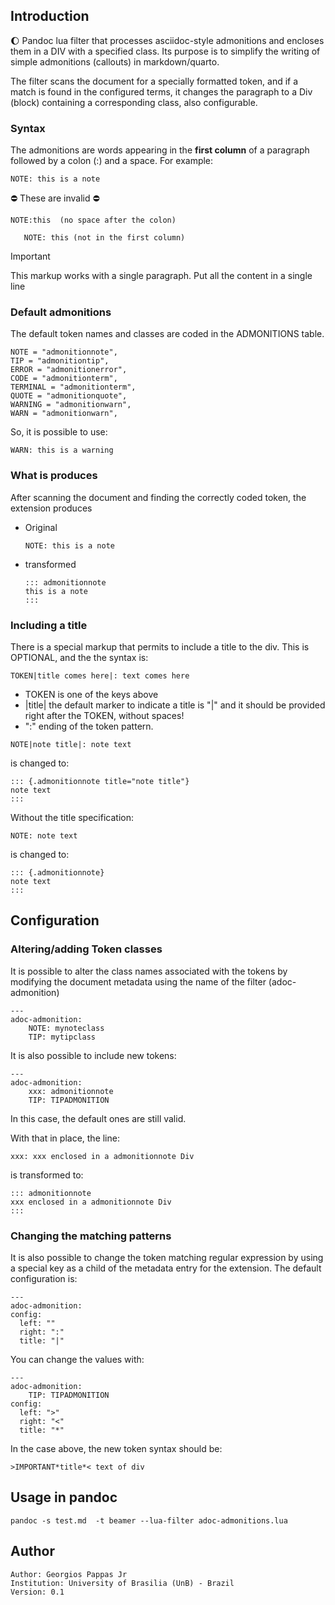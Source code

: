 ## Introduction

:moon: Pandoc lua filter that processes asciidoc-style admonitions and encloses them in a DIV with
a specified class. Its purpose is to simplify the writing of simple admonitions (callouts) in markdown/quarto.

The filter scans the document for a specially formatted token, and if a match is found in the
configured terms, it changes the paragraph to a Div (block) containing a corresponding class, also
configurable.

### Syntax

The admonitions are words appearing in the **first column** of a paragraph followed by a
colon (:) and a space. For example:

    NOTE: this is a note

:no_entry: These are invalid :no_entry:

    NOTE:this  (no space after the colon)

       NOTE: this (not in the first column)

> [!IMPORTANT]
> This markup works with a single paragraph. Put all the content in a single line

### Default admonitions

The default token names and classes are coded in the ADMONITIONS table.

    NOTE = "admonitionnote",
    TIP = "admonitiontip",
    ERROR = "admonitionerror",
    CODE = "admonitionterm",
    TERMINAL = "admonitionterm",
    QUOTE = "admonitionquote",
    WARNING = "admonitionwarn",
    WARN = "admonitionwarn",

So, it is possible to use:

    WARN: this is a warning

### What is produces

After scanning the document and finding the correctly coded token, the extension produces

- Original

      NOTE: this is a note

- transformed

      ::: admonitionnote
      this is a note
      :::

### Including a title

There is a special markup that permits to include a title to the div. This is OPTIONAL, and the
the syntax is:

    TOKEN|title comes here|: text comes here

- TOKEN is one of the keys above
- |title| the default marker to indicate a title is "|" and it should be provided right after
  the TOKEN, without spaces!
- ":" ending of the token pattern.

<!-- -->

    NOTE|note title|: note text

is changed to:

    ::: {.admonitionnote title="note title"}
    note text
    :::

Without the title specification:

    NOTE: note text

is changed to:

    ::: {.admonitionnote}
    note text
    :::

## Configuration

### Altering/adding Token classes

It is possible to alter the class names associated with the tokens by modifying the
document metadata using the name of the filter (adoc-admonition)

    ---
    adoc-admonition:
        NOTE: mynoteclass
        TIP: mytipclass

It is also possible to include new tokens:

    ---
    adoc-admonition:
        xxx: admonitionnote
        TIP: TIPADMONITION

In this case, the default ones are still valid.

With that in place, the line:

    xxx: xxx enclosed in a admonitionnote Div

is transformed to:

    ::: admonitionnote
    xxx enclosed in a admonitionnote Div
    :::

### Changing the matching patterns

It is also possible to change the token matching regular expression by using a special key as a child of the
metadata entry for the extension. The default configuration is:

    ---
    adoc-admonition:
    config:
      left: ""
      right: ":"
      title: "|"

You can change the values with:

    ---
    adoc-admonition:
        TIP: TIPADMONITION
    config:
      left: ">"
      right: "<"
      title: "*"

In the case above, the new token syntax should be:

    >IMPORTANT*title*< text of div

## Usage in pandoc

    pandoc -s test.md  -t beamer --lua-filter adoc-admonitions.lua

## Author

    Author: Georgios Pappas Jr
    Institution: University of Brasilia (UnB) - Brazil
    Version: 0.1
